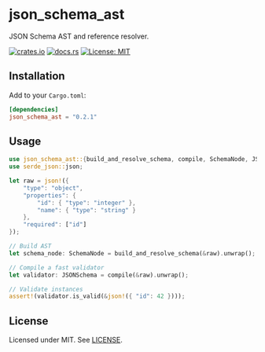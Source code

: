 # json_schema_ast

JSON Schema AST and reference resolver.

[![crates.io](https://img.shields.io/crates/v/json_schema_ast)](https://crates.io/crates/json_schema_ast) [![docs.rs](https://docs.rs/json_schema_ast/badge.svg)](https://docs.rs/json_schema_ast) [![License: MIT](https://img.shields.io/badge/license-MIT-blue.svg)](../LICENSE)

## Installation

Add to your `Cargo.toml`:

```toml
[dependencies]
json_schema_ast = "0.2.1"
```

## Usage

```rust
use json_schema_ast::{build_and_resolve_schema, compile, SchemaNode, JSONSchema};
use serde_json::json;

let raw = json!({
    "type": "object",
    "properties": {
        "id": { "type": "integer" },
        "name": { "type": "string" }
    },
    "required": ["id"]
});

// Build AST
let schema_node: SchemaNode = build_and_resolve_schema(&raw).unwrap();

// Compile a fast validator
let validator: JSONSchema = compile(&raw).unwrap();

// Validate instances
assert!(validator.is_valid(&json!({ "id": 42 })));
```

## License

Licensed under MIT. See [LICENSE](../LICENSE).
